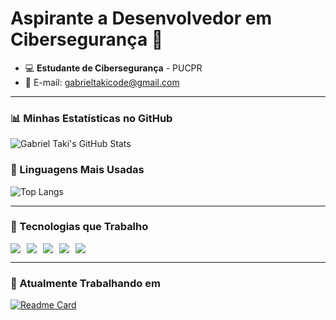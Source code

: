 # Aspirante a Desenvolvedor em Cibersegurança 👾

- 💻 **Estudante de Cibersegurança** - PUCPR
- 📧 E-mail: [gabrieltakicode@gmail.com](mailto:gabrieltakicode@gmail.com)
---

### 📊 Minhas Estatísticas no GitHub

![Gabriel Taki's GitHub Stats](https://github-readme-stats.vercel.app/api?username=gabrielti&show_icons=true&theme=dark)

### 📌 Linguagens Mais Usadas

![Top Langs](https://github-readme-stats.vercel.app/api/top-langs/?username=gabrielti&layout=compact&theme=dark)

---

### 🚀 Tecnologias que Trabalho

<div style="display: flex; gap: 10px;">
    <img src="https://img.shields.io/badge/-Python-333?style=for-the-badge&logo=python&logoColor=ffdd54" />
    <img src="https://img.shields.io/badge/-C-333?style=for-the-badge&logo=c&logoColor=white" />
    <img src="https://img.shields.io/badge/-HTML-333?style=for-the-badge&logo=html5&logoColor=orange" />
    <img src="https://img.shields.io/badge/-CSS-333?style=for-the-badge&logo=css3&logoColor=blue" />
    <img src="https://img.shields.io/badge/-JavaScript-333?style=for-the-badge&logo=javascript&logoColor=yellow" />
</div>

---

### 🚧 Atualmente Trabalhando em

[![Readme Card](https://github-readme-stats.vercel.app/api/pin/?username=gabrielti&repo=projeto_web_foxnet&theme=dark)](https://github.com/gabrielti/projeto_web_foxnet)
